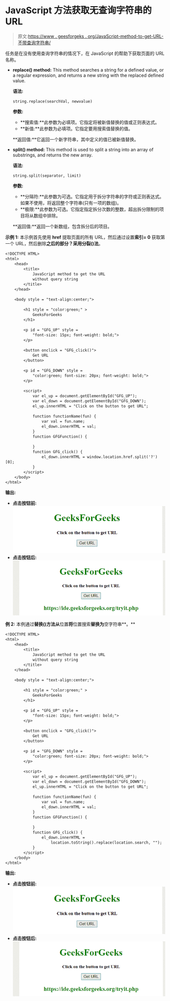 # JavaScript 方法获取无查询字符串的 URL

> 原文:[https://www . geesforgeks . org/JavaScript-method-to-get-URL-不带查询字符串/](https://www.geeksforgeeks.org/javascript-method-to-get-the-url-without-query-string/)

任务是在没有使用查询字符串的情况下，在 JavaScript 的帮助下获取页面的 URL 名称。

*   **replace() method:** This method searches a string for a defined value, or a regular expression, and returns a new string with the replaced defined value.

    **语法:**

    ```
    string.replace(searchVal, newvalue)
    ```

    **参数:**

    *   **搜索值:**此参数为必填项。它指定将被新值替换的值或正则表达式。
    *   **新值:**此参数为必填项。它指定要用搜索值替换的值。

    **返回值:**它返回一个新字符串，其中定义的值已被新值替换。

*   **split() method:** This method is used to split a string into an array of substrings, and returns the new array.

    **语法:**

    ```
    string.split(separator, limit)
    ```

    **参数:**

    *   **分隔符:**此参数为可选。它指定用于拆分字符串的字符或正则表达式。如果不使用，将返回整个字符串(只有一项的数组)。
    *   **极限:**此参数为可选。它指定指定拆分次数的整数，超出拆分限制的项目将从数组中排除。

    **返回值:**返回一个新数组，包含拆分后的项目。

**示例 1:** 本示例首先使用 **href** 提取页面的所有 URL，然后通过设置**索引= 0** 获取第一个 URL，然后删除**之后的部分？**采用**分裂()法**。

```
<!DOCTYPE HTML> 
<html> 
    <head> 
        <title> 
            JavaScript method to get the URL
            without query string
        </title>
    </head> 

    <body style = "text-align:center;"> 

        <h1 style = "color:green;" > 
            GeeksForGeeks 
        </h1>

        <p id = "GFG_UP" style = 
            "font-size: 15px; font-weight: bold;">
        </p>

        <button onclick = "GFG_click()">
            Get URL
        </button>

        <p id = "GFG_DOWN" style = 
            "color:green; font-size: 20px; font-weight: bold;">
        </p>

        <script>
            var el_up = document.getElementById("GFG_UP");
            var el_down = document.getElementById("GFG_DOWN");
            el_up.innerHTML = "Click on the button to get URL";

            function functionName(fun) {
                var val = fun.name;
                el_down.innerHTML = val;
            }
            function GFGFunction() {

            }
            function GFG_click() {
                el_down.innerHTML = window.location.href.split('?')[0];
            }         
        </script> 
    </body> 
</html>                    
```

**输出:**

*   **点击按钮前:**
    ![](img/29925abddf8f2060438f64f672fc525d.png)
*   **点击按钮后:**
    ![](img/92aaa19015b4d4036cdf9ce7282ecb02.png)

**例 2:** 本例通过**替换()方法从**位置**将**位置搜索**替换为**空字符串**。**

```
<!DOCTYPE HTML> 
<html> 
    <head> 
        <title> 
            JavaScript method to get the URL
            without query string
        </title>
    </head> 

    <body style = "text-align:center;">

        <h1 style = "color:green;" > 
            GeeksForGeeks 
        </h1>

        <p id = "GFG_UP" style =
            "font-size: 15px; font-weight: bold;">
        </p>

        <button onclick = "GFG_click()">
            Get URL
        </button>

        <p id = "GFG_DOWN" style = 
            "color:green; font-size: 20px; font-weight: bold;">
        </p>

        <script>
            var el_up = document.getElementById("GFG_UP");
            var el_down = document.getElementById("GFG_DOWN");
            el_up.innerHTML = "Click on the button to get URL";

            function functionName(fun) {
                var val = fun.name;
                el_down.innerHTML = val;
            }
            function GFGFunction() {

            }
            function GFG_click() {
                el_down.innerHTML = 
                    location.toString().replace(location.search, "");
            }         
        </script> 
    </body> 
</html>                    
```

**输出:**

*   **点击按钮前:**
    ![](img/29925abddf8f2060438f64f672fc525d.png)
*   **点击按钮后:**
    ![](img/92aaa19015b4d4036cdf9ce7282ecb02.png)